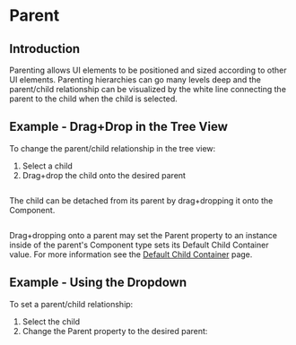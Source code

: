 # Parent

## Introduction

Parenting allows UI elements to be positioned and sized according to other UI elements. Parenting hierarchies can go many levels deep and the parent/child relationship can be visualized by the white line connecting the parent to the child when the child is selected.

## Example - Drag+Drop in the Tree View

To change the parent/child relationship in the tree view:

1. Select a child
2. Drag+drop the child onto the desired parent

<figure><img src="../../../.gitbook/assets/11_20 21 41.gif" alt=""><figcaption></figcaption></figure>

The child can be detached from its parent by drag+dropping it onto the Component.

<figure><img src="../../../.gitbook/assets/11_20 22 36.gif" alt=""><figcaption></figcaption></figure>

Drag+dropping onto a parent may set the Parent property to an instance inside of the parent's Component type sets its Default Child Container value. For more information see the [Default Child Container](../component/default-child-container.md) page.

## Example - Using the Dropdown

To set a parent/child relationship:

1. Select the child
2. Change the Parent property to the desired parent:

<figure><img src="../../../.gitbook/assets/11_20 20 04.gif" alt=""><figcaption></figcaption></figure>
